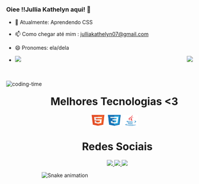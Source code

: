 ### Oiee !!Jullia Kathelyn aqui! 👋

- 🌱 Atualmente: Aprendendo CSS
- 📫 Como chegar até mim : julliakathelyn07@gmail.com
- 😄 Pronomes: ela/dela

- <div>
  
  <img  height="180em" src="https://github-readme-stats.vercel.app/api?username=julliakathelyn&show_icons=true&theme=midnight-purple&include_all_commits=true&count_private=true"/>
  <img align="right" height="180em" src="https://github-readme-stats.vercel.app/api/top-langs/?username=julliakathelyn&layout=compact&langs_count=16&theme=midnight-purple"/>
</div>
<br>

<div  align="center"> 
  <div style="display: inline_block"><br>
    <img align="left" height="250" alt="coding-time" src="code.gif">
    <h1 align="center">Melhores Tecnologias <3</h1>
    <img align="center" height="30" width="40" alt="html-icon" src="https://raw.githubusercontent.com/devicons/devicon/master/icons/html5/html5-original.svg">
    <img align="center" height="30" width="40" alt="css-icon" src="https://raw.githubusercontent.com/devicons/devicon/master/icons/css3/css3-original.svg">
    <img align="center" height="30" width="40" alt="nodejs-icon" src="https://github.com/devicons/devicon/blob/master/icons/java/java-original.svg?short_path=051bf25)">
   </div>
    
  
  <h1 align="center">Redes Sociais</h1>
    <a href = "mailto: julliakathelyn@gmail.com">
      <img width="30" src="gmail.svg">
    </a>
    <a href = "(https://www.linkedin.com/in/jullia-kathelyn-85116a233/)">
      <img width="25" src="linkedin.svg">
    </a>
    </a>
    <a href = "https://www.instagram.com/julliakathelyn/">
      <img width="25" src="instagram.png">
    </a>
</div>
  
![Snake animation](https://github.com/julliakathelyn/julliakathelyn/blob/output/github-contribution-grid-snake.svg)
